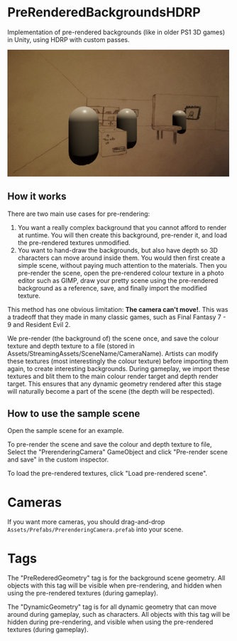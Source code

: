 # PreRenderedBackgroundsHDRP

Implementation of pre-rendered backgrounds (like in older PS1 3D games) in Unity, using HDRP with custom passes.

<img src="Screenshots/SampleScene1.png" width="500px">

## How it works

There are two main use cases for pre-rendering:
1. You want a really complex background that you cannot afford to render at runtime. You will then create this background, pre-render it, and load the pre-rendered textures unmodified.
2. You want to hand-draw the backgrounds, but also have depth so 3D characters can move around inside them. You would then first create a simple scene, without paying much attention to the materials. Then you pre-render the scene, open the pre-rendered colour texture in a photo editor such as GIMP, draw your pretty scene using the pre-rendered background as a reference, save, and finally import the modified texture.

This method has one obvious limitation: **The camera can't move!**. This was a tradeoff that they made in many classic games, such as Final Fantasy 7 - 9 and Resident Evil 2.

We pre-render (the background of) the scene once, and save the colour texture and depth texture to a file (stored in Assets/StreamingAssets/SceneName/CameraName). Artists can modify these textures (most interestingly the colour texture) before importing them again, to create interesting backgrounds. During gameplay, we import these textures and blit them to the main colour render target and depth render target. This ensures that any dynamic geometry rendered after this stage will naturally become a part of the scene (the depth will be respected).

## How to use the sample scene

Open the sample scene for an example.

To pre-render the scene and save the colour and depth texture to file, Select the "PrerenderingCamera" GameObject and click "Pre-render scene and save" in the custom inspector.

To load the pre-rendered textures, click "Load pre-rendered scene".

# Cameras

If you want more cameras, you should drag-and-drop `Assets/Prefabs/PrerenderingCamera.prefab` into your scene.

# Tags

The "PreRederedGeometry" tag is for the background scene geometry. All objects with this tag will be visible when pre-rendering, and hidden when using the pre-rendered textures (during gameplay).

The "DynamicGeometry" tag is for all dynamic geometry that can move around during gameplay, such as characters. All objects with this tag will be hidden during pre-rendering, and visible when using the pre-rendered textures (during gameplay).
